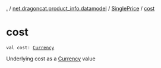 [.](../../index.md) / [net.dragoncat.product_info.datamodel](../index.md) / [SinglePrice](index.md) / [cost](./cost.md)

# cost

`val cost: `[`Currency`](../-currency/index.md)

Underlying cost as a [Currency](../-currency/index.md) value


